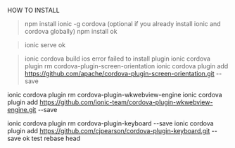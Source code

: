 HOW TO INSTALL
> npm install ionic -g cordova (optional if you already install ionic and cordova globally)
> npm install
ok

> ionic serve
ok

>ionic cordova build ios
> error failed to install plugin
> ionic cordova plugin rm cordova-plugin-screen-orientation
  ionic cordova plugin add https://github.com/apache/cordova-plugin-screen-orientation.git --save

  ionic cordova plugin rm cordova-plugin-wkwebview-engine
  ionic cordova plugin add https://github.com/ionic-team/cordova-plugin-wkwebview-engine.git --save

  ionic cordova plugin rm cordova-plugin-keyboard --save
  ionic cordova plugin add https://github.com/cjpearson/cordova-plugin-keyboard.git --save
ok test rebase head